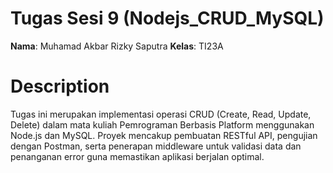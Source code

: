 # Tugas Sesi 9 (Nodejs_CRUD_MySQL)
**Nama**: Muhamad Akbar Rizky Saputra 
**Kelas**: TI23A  

# Description

Tugas ini merupakan implementasi operasi CRUD (Create, Read, Update, Delete) dalam mata kuliah Pemrograman Berbasis Platform menggunakan Node.js dan MySQL. Proyek mencakup pembuatan RESTful API, pengujian dengan Postman, serta penerapan middleware untuk validasi data dan penanganan error guna memastikan aplikasi berjalan optimal.

